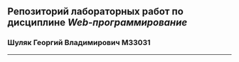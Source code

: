 ## Репозиторий лабораторных работ по дисциплине _Web-программирование_

### Шуляк Георгий Владимирович М33031
___


